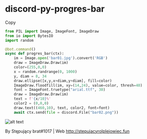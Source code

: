 # discord-py-progres-bar

 
 Copy

```py
from PIL import Image, ImageFont, ImageDraw
from io import BytesIO
import random

@bot.command()
async def progres_bar(ctx):
    im = Image.open('bar01.jpg').convert('RGB')
    draw = ImageDraw.Draw(im)
    color=(255,0,0)
    x = random.randrange(0, 1000)
    y, diam = 8, 34
    draw.ellipse([x,y,x+diam,y+diam], fill=color)
    ImageDraw.floodfill(im, xy=(14,24), value=color, thresh=40)
    font = ImageFont.truetype("arial.ttf", 30)
    draw = ImageDraw.Draw(im)
    text = f'{x/10}%'
    color2 = (0,0,0)
    draw.text((460,10), text, color2, font=font)
    await ctx.send(file = discord.File("bar02.png"))
```
![alt text](https://cdn.discordapp.com/attachments/871410718224822302/873584604525781054/bar02.png)



By Stępujący brat#1017 |
Web http://stepujacyrolplejowiec.fun
